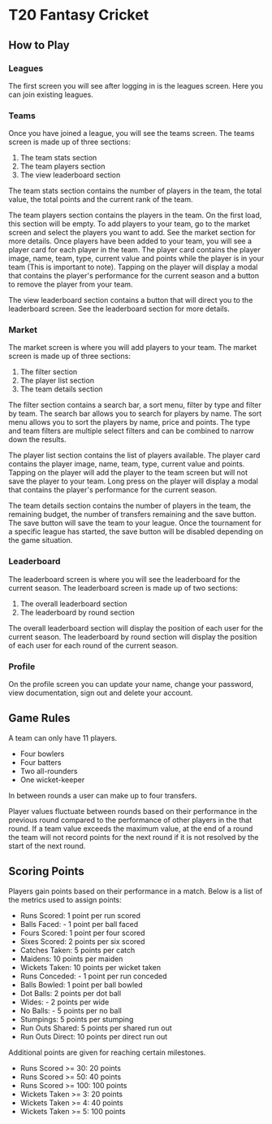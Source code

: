 # T20 Fantasy Cricket

## How to Play

### Leagues
The first screen you will see after logging in is the leagues screen. Here you can join existing leagues.

### Teams
Once you have joined a league, you will see the teams screen. The teams screen is made up of three sections:
1. The team stats section
2. The team players section
3. The view leaderboard section

The team stats section contains the number of players in the team, the total value, the total points and the 
current rank of the team. 

The team players section contains the players in the team. On the first load, this section will be empty. To add
players to your team, go to the market screen and select the players you want to add. See the market section for
more details. Once players have been added to your team, you will see a player card for each player in the team.
The player card contains the player image, name, team, type, current value and points while the player is in your 
team (This is important to note). Tapping on the player will display a modal that contains the player's 
performance for the current season and a button to remove the player from your team.

The view leaderboard section contains a button that will direct you to the leaderboard screen. See the leaderboard
section for more details.

### Market
The market screen is where you will add players to your team. The market screen is made up of three sections:
1. The filter section
2. The player list section
3. The team details section

The filter section contains a search bar, a sort menu, filter by type and filter by team. The search bar allows 
you to search for players by name. The sort menu allows you to sort the players by name, price and points. The
type and team filters are multiple select filters and can be combined to narrow down the results.

The player list section contains the list of players available. The player card contains the player image, name,
team, type, current value and points. Tapping on the player will add the player to the team screen but will not save 
the player to your team. Long press on the player will display a modal that contains the player's performance 
for the current season.

The team details section contains the number of players in the team, the remaining budget, the number of transfers
remaining and the save button. The save button will save the team to your league. Once the tournament for a specific
league has started, the save button will be disabled depending on the game situation.

### Leaderboard
The leaderboard screen is where you will see the leaderboard for the current season. The leaderboard screen is made
up of two sections:
1. The overall leaderboard section
2. The leaderboard by round section

The overall leaderboard section will display the position of each user for the current season. The leaderboard by
round section will display the position of each user for each round of the current season.

### Profile
On the profile screen you can update your name, change your password, view documentation, sign out and delete your account.

## Game Rules
A team can only have 11 players.
 - Four bowlers
 - Four batters
 - Two all-rounders
 - One wicket-keeper

In between rounds a user can make up to four transfers.

Player values fluctuate between rounds based on their performance in the previous round compared to the 
performance of other players in the that round. If a team value exceeds the maximum value, at the end of a round
the team will not record points for the next round if it is not resolved by the start of the next round.

## Scoring Points
Players gain points based on their performance in a match. Below is a list of the metrics used to assign points:
 - Runs Scored: 1 point per run scored
 - Balls Faced: - 1 point per ball faced
 - Fours Scored: 1 point per four scored
 - Sixes Scored: 2 points per six scored
 - Catches Taken: 5 points per catch
 - Maidens: 10 points per maiden
 - Wickets Taken: 10 points per wicket taken
 - Runs Conceded: - 1 point per run conceded
 - Balls Bowled: 1 point per ball bowled
 - Dot Balls: 2 points per dot ball
 - Wides: - 2 points per wide
 - No Balls: - 5 points per no ball
 - Stumpings: 5 points per stumping
 - Run Outs Shared: 5 points per shared run out
 - Run Outs Direct: 10 points per direct run out

Additional points are given for reaching certain milestones.
 - Runs Scored >= 30: 20 points
 - Runs Scored >= 50: 40 points
 - Runs Scored >= 100: 100 points
 - Wickets Taken >= 3: 20 points
 - Wickets Taken >= 4: 40 points
 - Wickets Taken >= 5: 100 points